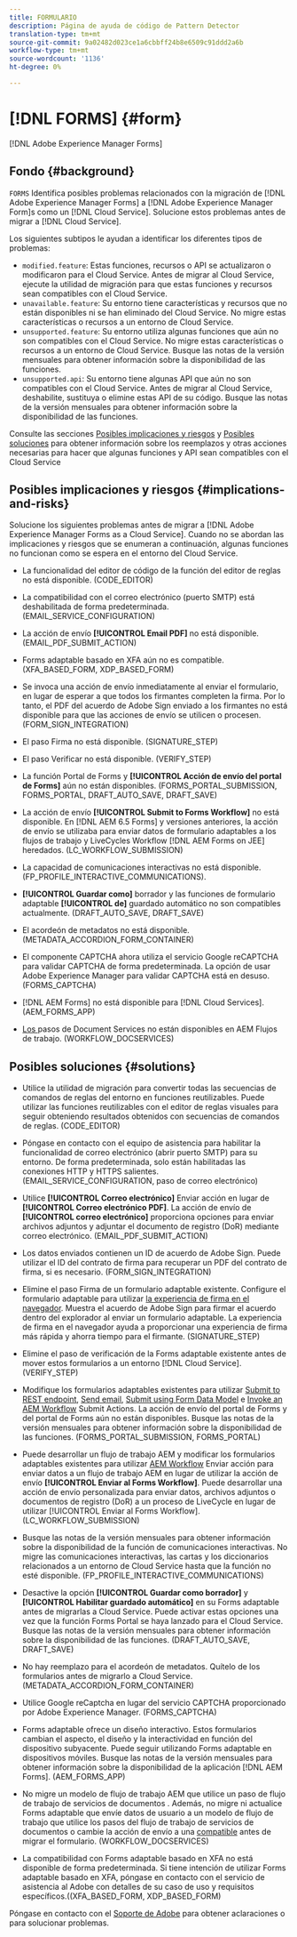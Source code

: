 ```yaml
---
title: FORMULARIO
description: Página de ayuda de código de Pattern Detector
translation-type: tm+mt
source-git-commit: 9a02482d023ce1a6cbbff24b8e6509c91ddd2a6b
workflow-type: tm+mt
source-wordcount: '1136'
ht-degree: 0%

---
```



# [!DNL FORMS] {#form}

[!DNL Adobe Experience Manager Forms]

## Fondo {#background}

`FORMS` Identifica posibles problemas relacionados con la migración de  [!DNL Adobe Experience Manager Forms] a  [!DNL Adobe Experience Manager Form]s como un  [!DNL Cloud Service]. Solucione estos problemas antes de migrar a [!DNL Cloud Service].

Los siguientes subtipos le ayudan a identificar los diferentes tipos de problemas:

* `modified.feature`: Estas funciones, recursos o API se actualizaron o modificaron para el Cloud Service. Antes de migrar al Cloud Service, ejecute la utilidad de migración para que estas funciones y recursos sean compatibles con el Cloud Service.
* `unavailable.feature`: Su entorno tiene características y recursos que no están disponibles ni se han eliminado del Cloud Service. No migre estas características o recursos a un entorno de Cloud Service.
* `unsupported.feature`: Su entorno utiliza algunas funciones que aún no son compatibles con el Cloud Service. No migre estas características o recursos a un entorno de Cloud Service. Busque las notas de la versión mensuales para obtener información sobre la disponibilidad de las funciones.
* `unsupported.api`: Su entorno tiene algunas API que aún no son compatibles con el Cloud Service. Antes de migrar al Cloud Service, deshabilite, sustituya o elimine estas API de su código. Busque las notas de la versión mensuales para obtener información sobre la disponibilidad de las funciones.

Consulte las secciones [Posibles implicaciones y riesgos](#implications-and-risks) y [Posibles soluciones](#solutions) para obtener información sobre los reemplazos y otras acciones necesarias para hacer que algunas funciones y API sean compatibles con el Cloud Service

## Posibles implicaciones y riesgos {#implications-and-risks}

Solucione los siguientes problemas antes de migrar a [!DNL Adobe Experience Manager Forms as a Cloud Service]. Cuando no se abordan las implicaciones y riesgos que se enumeran a continuación, algunas funciones no funcionan como se espera en el entorno del Cloud Service.

* La funcionalidad del editor de código de la función del editor de reglas no está disponible. (CODE_EDITOR)

* La compatibilidad con el correo electrónico (puerto SMTP) está deshabilitada de forma predeterminada. (EMAIL_SERVICE_CONFIGURATION)

* La acción de envío **[!UICONTROL Email PDF]** no está disponible.(EMAIL_PDF_SUBMIT_ACTION)

* Forms adaptable basado en XFA aún no es compatible. (XFA_BASED_FORM, XDP_BASED_FORM)

* Se invoca una acción de envío inmediatamente al enviar el formulario, en lugar de esperar a que todos los firmantes completen la firma. Por lo tanto, el PDF del acuerdo de Adobe Sign enviado a los firmantes no está disponible para que las acciones de envío se utilicen o procesen. (FORM_SIGN_INTEGRATION)

* El paso Firma no está disponible. (SIGNATURE_STEP)

* El paso Verificar no está disponible. (VERIFY_STEP)

* La función Portal de Forms y **[!UICONTROL Acción de envío del portal de Forms]** aún no están disponibles. (FORMS_PORTAL_SUBMISSION, FORMS_PORTAL, DRAFT_AUTO_SAVE, DRAFT_SAVE)

* La acción de envío **[!UICONTROL Submit to Forms Workflow]** no está disponible. En [!DNL AEM 6.5 Forms] y versiones anteriores, la acción de envío se utilizaba para enviar datos de formulario adaptables a los flujos de trabajo y LiveCycles Workflow [!DNL AEM Forms on JEE] heredados. (LC_WORKFLOW_SUBMISSION)

* La capacidad de comunicaciones interactivas no está disponible.  (FP_PROFILE_INTERACTIVE_COMMUNICATIONS).

* **[!UICONTROL Guardar como]** borrador y las funciones de formulario adaptable  **[!UICONTROL de]** guardado automático no son compatibles actualmente. (DRAFT_AUTO_SAVE, DRAFT_SAVE)

* El acordeón de metadatos no está disponible. (METADATA_ACCORDION_FORM_CONTAINER)

* El componente CAPTCHA ahora utiliza el servicio Google reCAPTCHA para validar CAPTCHA de forma predeterminada. La opción de usar Adobe Experience Manager para validar CAPTCHA está en desuso. (FORMS_CAPTCHA)

* [!DNL AEM Forms] no está disponible para  [!DNL Cloud Services]. (AEM_FORMS_APP)

* [Los ](https://experienceleague.adobe.com/docs/experience-manager-65/forms/install-aem-forms/osgi-installation/install-configure-document-services.html?lang=en#deployment-topology) pasos de Document Services no están disponibles en AEM Flujos de trabajo. (WORKFLOW_DOCSERVICES)

## Posibles soluciones {#solutions}

* Utilice la utilidad de migración para convertir todas las secuencias de comandos de reglas del entorno en funciones reutilizables. Puede utilizar las funciones reutilizables con el editor de reglas visuales para seguir obteniendo resultados obtenidos con secuencias de comandos de reglas. (CODE_EDITOR)

* Póngase en contacto con el equipo de asistencia para habilitar la funcionalidad de correo electrónico (abrir puerto SMTP) para su entorno. De forma predeterminada, solo están habilitadas las conexiones HTTP y HTTPS salientes. (EMAIL_SERVICE_CONFIGURATION, paso de correo electrónico)

* Utilice **[!UICONTROL Correo electrónico]** Enviar acción en lugar de **[!UICONTROL Correo electrónico PDF]**. La acción de envío de **[!UICONTROL correo electrónico]** proporciona opciones para enviar archivos adjuntos y adjuntar el documento de registro (DoR) mediante correo electrónico. (EMAIL_PDF_SUBMIT_ACTION)

* Los datos enviados contienen un ID de acuerdo de Adobe Sign. Puede utilizar el ID del contrato de firma para recuperar un PDF del contrato de firma, si es necesario.  (FORM_SIGN_INTEGRATION)

* Elimine el paso Firma de un formulario adaptable existente. Configure el formulario adaptable para utilizar [la experiencia de firma en el navegador](https://medium.com/adobetech/using-adobe-sign-to-e-sign-an-adaptive-form-heres-the-best-way-to-do-it-dc3e15f9b684). Muestra el acuerdo de Adobe Sign para firmar el acuerdo dentro del explorador al enviar un formulario adaptable. La experiencia de firma en el navegador ayuda a proporcionar una experiencia de firma más rápida y ahorra tiempo para el firmante. (SIGNATURE_STEP)

* Elimine el paso de verificación de la Forms adaptable existente antes de mover estos formularios a un entorno [!DNL Cloud Service]. (VERIFY_STEP)

* Modifique los formularios adaptables existentes para utilizar [Submit to REST endpoint](https://experienceleague.adobe.com/docs/experience-manager-forms-cloud-service/forms/create-an-adaptive-form/configure-submit-actions-and-metadata-submission/configuring-submit-actions.html#submit-to-rest-endpoint), [Send email](https://experienceleague.adobe.com/docs/experience-manager-forms-cloud-service/forms/create-an-adaptive-form/configure-submit-actions-and-metadata-submission/configuring-submit-actions.html#send-email), [Submit using Form Data Model](https://experienceleague.adobe.com/docs/experience-manager-forms-cloud-service/forms/create-an-adaptive-form/configure-submit-actions-and-metadata-submission/configuring-submit-actions.html#submit-using-form-data-model) e [Invoke an AEM Workflow](https://experienceleague.adobe.com/docs/experience-manager-forms-cloud-service/forms/create-an-adaptive-form/configure-submit-actions-and-metadata-submission/configuring-submit-actions.html#invoke-an-aem-workflow) Submit Actions. La acción de envío del portal de Forms y del portal de Forms aún no están disponibles. Busque las notas de la versión mensuales para obtener información sobre la disponibilidad de las funciones. (FORMS_PORTAL_SUBMISSION, FORMS_PORTAL)

* Puede desarrollar un flujo de trabajo AEM y modificar los formularios adaptables existentes para utilizar [AEM Workflow](https://experienceleague.adobe.com/docs/experience-manager-forms-cloud-service/forms/create-an-adaptive-form/configure-submit-actions-and-metadata-submission/configuring-submit-actions.html#invoke-an-aem-workflow) Enviar acción para enviar datos a un flujo de trabajo AEM en lugar de utilizar la acción de envío **[!UICONTROL Enviar al Forms Workflow]**. Puede desarrollar una acción de envío personalizada para enviar datos, archivos adjuntos o documentos de registro (DoR) a un proceso de LiveCycle en lugar de utilizar [!UICONTROL Enviar al Forms Workflow]. (LC_WORKFLOW_SUBMISSION)

* Busque las notas de la versión mensuales para obtener información sobre la disponibilidad de la función de comunicaciones interactivas. No migre las comunicaciones interactivas, las cartas y los diccionarios relacionados a un entorno de Cloud Service hasta que la función no esté disponible. (FP_PROFILE_INTERACTIVE_COMMUNICATIONS)

* Desactive la opción **[!UICONTROL Guardar como borrador]** y **[!UICONTROL Habilitar guardado automático]** en su Forms adaptable antes de migrarlas a Cloud Service. Puede activar estas opciones una vez que la función Forms Portal se haya lanzado para el Cloud Service. Busque las notas de la versión mensuales para obtener información sobre la disponibilidad de las funciones. (DRAFT_AUTO_SAVE, DRAFT_SAVE)

* No hay reemplazo para el acordeón de metadatos. Quítelo de los formularios antes de migrarlo a Cloud Service.(METADATA_ACCORDION_FORM_CONTAINER)

* Utilice Google reCaptcha en lugar del servicio CAPTCHA proporcionado por Adobe Experience Manager. (FORMS_CAPTCHA)

* Forms adaptable ofrece un diseño interactivo. Estos formularios cambian el aspecto, el diseño y la interactividad en función del dispositivo subyacente. Puede seguir utilizando Forms adaptable en dispositivos móviles. Busque las notas de la versión mensuales para obtener información sobre la disponibilidad de la aplicación [!DNL AEM Forms]. (AEM_FORMS_APP)

* No migre un modelo de flujo de trabajo AEM que utilice un paso de flujo de trabajo de servicios de documentos . Además, no migre ni actualice Forms adaptable que envíe datos de usuario a un modelo de flujo de trabajo que utilice los pasos del flujo de trabajo de servicios de documentos o cambie la acción de envío a una [compatible](https://experienceleague.adobe.com/docs/experience-manager-forms-cloud-service/forms/create-an-adaptive-form/configure-submit-actions-and-metadata-submission/configuring-submit-actions.html) antes de migrar el formulario. (WORKFLOW_DOCSERVICES)

* La compatibilidad con Forms adaptable basado en XFA no está disponible de forma predeterminada. Si tiene intención de utilizar Forms adaptable basado en XFA, póngase en contacto con el servicio de asistencia al Adobe con detalles de su caso de uso y requisitos específicos.((XFA_BASED_FORM, XDP_BASED_FORM)

Póngase en contacto con el [Soporte de Adobe](https://helpx.adobe.com/enterprise/using/support-for-experience-cloud.html) para obtener aclaraciones o para solucionar problemas.

